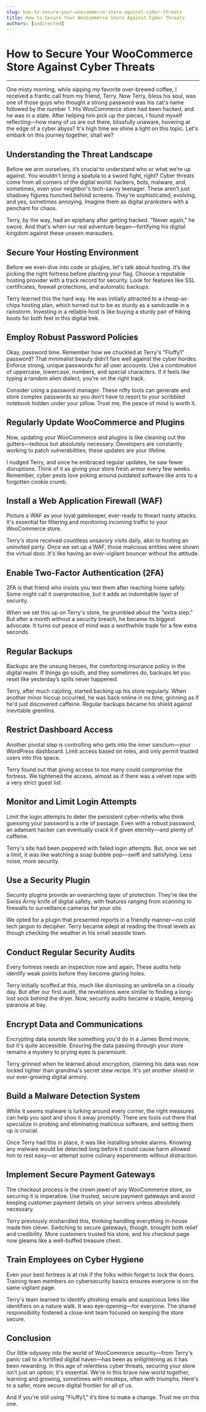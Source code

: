 ```yaml
---
slug: how-to-secure-your-woocommerce-store-against-cyber-threats
title: How to Secure Your WooCommerce Store Against Cyber Threats
authors: [undirected]
---
```



# How to Secure Your WooCommerce Store Against Cyber Threats

---

One misty morning, while sipping my favorite over-brewed coffee, I received a frantic call from my friend, Terry. Now Terry, bless his soul, was one of those guys who thought a strong password was his cat's name followed by the number 1. His WooCommerce store had been hacked, and he was in a state. After helping him pick up the pieces, I found myself reflecting—how many of us are out there, blissfully unaware, hovering at the edge of a cyber abyss? It's high time we shine a light on this topic. Let's embark on this journey together, shall we?

## Understanding the Threat Landscape

Before we arm ourselves, it’s crucial to understand who or what we’re up against. You wouldn't bring a spatula to a sword fight, right? Cyber threats come from all corners of the digital world: hackers, bots, malware, and, sometimes, even your neighbor's tech-savvy teenager. These aren't just shadowy figures hunched behind screens. They're sophisticated, evolving, and yes, sometimes annoying. Imagine them as digital pranksters with a penchant for chaos.

Terry, by the way, had an epiphany after getting hacked. "Never again," he swore. And that's when our real adventure began—fortifying his digital kingdom against these unseen marauders.
  
## Secure Your Hosting Environment

Before we even dive into code or plugins, let's talk about hosting. It’s like picking the right fortress before planting your flag. Choose a reputable hosting provider with a track record for security. Look for features like SSL certificates, firewall protections, and automatic backups.

Terry learned this the hard way. He was initially attracted to a cheap-as-chips hosting plan, which turned out to be as sturdy as a sandcastle in a rainstorm. Investing in a reliable host is like buying a sturdy pair of hiking boots for both feet in this digital trek.

## Employ Robust Password Policies

Okay, password time. Remember how we chuckled at Terry's "Fluffy1" password? That minimalist beauty didn’t fare well against the cyber hordes. Enforce strong, unique passwords for all user accounts. Use a combination of uppercase, lowercase, numbers, and special characters. If it feels like typing a random alien dialect, you're on the right track.

Consider using a password manager. These nifty tools can generate and store complex passwords so you don’t have to resort to your scribbled notebook hidden under your pillow. Trust me, the peace of mind is worth it.

## Regularly Update WooCommerce and Plugins

Now, updating your WooCommerce and plugins is like cleaning out the gutters—tedious but absolutely necessary. Developers are constantly working to patch vulnerabilities; these updates are your lifeline.

I nudged Terry, and once he embraced regular updates, he saw fewer disruptions. Think of it as giving your store fresh armor every few weeks. Remember, cyber pests love poking around outdated software like ants to a forgotten cookie crumb.

## Install a Web Application Firewall (WAF)

Picture a WAF as your loyal gatekeeper, ever-ready to thwart nasty attacks. It's essential for filtering and monitoring incoming traffic to your WooCommerce store.

Terry's store received countless unsavory visits daily, akin to hosting an uninvited party. Once we set up a WAF, those malicious entities were shown the virtual door. It's like having an ever-vigilant bouncer without the attitude.

## Enable Two-Factor Authentication (2FA)

2FA is that friend who insists you text them after reaching home safely. Some might call it overprotective, but it adds an indomitable layer of security. 

When we set this up on Terry's store, he grumbled about the "extra step." But after a month without a security breach, he became its biggest advocate. It turns out peace of mind was a worthwhile trade for a few extra seconds.

## Regular Backups

Backups are the unsung heroes, the comforting insurance policy in the digital realm. If things go south, and they sometimes do, backups let you reset like yesterday’s spills never happened.

Terry, after much cajoling, started backing up his store regularly. When another minor hiccup occurred, he was back online in no time, grinning as if he'd just discovered caffeine. Regular backups became his shield against inevitable gremlins.

## Restrict Dashboard Access

Another pivotal step is controlling who gets into the inner sanctum—your WordPress dashboard. Limit access based on roles, and only permit trusted users into this space. 

Terry found out that giving access to too many could compromise the fortress. We tightened the access, almost as if there was a velvet rope with a very strict guest list.

## Monitor and Limit Login Attempts

Limit the login attempts to deter the persistent cyber-nitwits who think guessing your password is a rite of passage. Even with a robust password, an adamant hacker can eventually crack it if given eternity—and plenty of caffeine.

Terry's site had been peppered with failed login attempts. But, once we set a limit, it was like watching a soap bubble pop—swift and satisfying. Less noise, more security.

## Use a Security Plugin

Security plugins provide an overarching layer of protection. They're like the Swiss Army knife of digital safety, with features ranging from scanning to firewalls to surveillance cameras for your site.

We opted for a plugin that presented reports in a friendly manner—no cold tech jargon to decipher. Terry became adept at reading the threat levels as though checking the weather in his small seaside town.

## Conduct Regular Security Audits

Every fortress needs an inspection now and again. These audits help identify weak points before they become glaring holes.

Terry initially scoffed at this, much like dismissing an umbrella on a cloudy day. But after our first audit, the revelations were similar to finding a long-lost sock behind the dryer. Now, security audits became a staple, keeping paranoia at bay.

## Encrypt Data and Communications

Encrypting data sounds like something you'd do in a James Bond movie, but it's quite accessible. Ensuring the data passing through your store remains a mystery to prying eyes is paramount.

Terry grinned when he learned about encryption, claiming his data was now locked tighter than grandma's secret stew recipe. It's yet another shield in our ever-growing digital armory.

## Build a Malware Detection System

While it seems malware is lurking around every corner, the right measures can help you spot and shoo it away promptly. There are tools out there that specialize in probing and eliminating malicious software, and setting them up is crucial.

Once Terry had this in place, it was like installing smoke alarms. Knowing any malware would be detected long before it could cause harm allowed him to rest easy—or attempt some culinary experiments without distraction.

## Implement Secure Payment Gateways

The checkout process is the crown jewel of any WooCommerce store, so securing it is imperative. Use trusted, secure payment gateways and avoid keeping customer payment details on your servers unless absolutely necessary.

Terry previously mishandled this, thinking handling everything in-house made him clever. Switching to secure gateways, though, brought both relief and credibility. More customers trusted his store, and his checkout page now gleams like a well-buffed treasure chest.

## Train Employees on Cyber Hygiene

Even your best fortress is at risk if the folks within forget to lock the doors. Training team members on cybersecurity basics ensures everyone is on the same vigilant page.

Terry's team learned to identify phishing emails and suspicious links like identifiers on a nature walk. It was eye-opening—for everyone. The shared responsibility fostered a close-knit team focused on keeping the store secure.

## Conclusion

Our little odyssey into the world of WooCommerce security—from Terry's panic call to a fortified digital haven—has been as enlightening as it has been rewarding. In this age of relentless cyber threats, securing your store isn't just an option; it's essential. We're in this brave new world together, learning and growing, sometimes with missteps, often with triumphs. Here's to a safer, more secure digital frontier for all of us. 

And if you're still using "Fluffy1," it’s time to make a change. Trust me on this one.